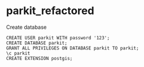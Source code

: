 # parkit_refactored

Create database
    
    CREATE USER parkit WITH password '123';
    CREATE DATABASE parkit;
    GRANT ALL PRIVILEGES ON DATABASE parkit TO parkit;
    \c parkit
    CREATE EXTENSION postgis;